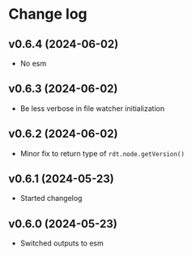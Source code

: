 # Change log

## v0.6.4 (2024-06-02)

- No esm

## v0.6.3 (2024-06-02)

- Be less verbose in file watcher initialization

## v0.6.2 (2024-06-02)

- Minor fix to return type of `rdt.node.getVersion()`

## v0.6.1 (2024-05-23)

- Started changelog

## v0.6.0 (2024-05-23)

- Switched outputs to esm
